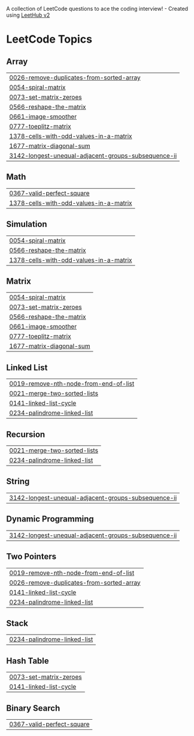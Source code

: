 A collection of LeetCode questions to ace the coding interview! - Created using [LeetHub v2](https://github.com/arunbhardwaj/LeetHub-2.0)
<!---LeetCode Topics Start-->
# LeetCode Topics
## Array
|  |
| ------- |
| [0026-remove-duplicates-from-sorted-array](https://github.com/bonthewad-dattu/Leetcode/tree/master/0026-remove-duplicates-from-sorted-array) |
| [0054-spiral-matrix](https://github.com/bonthewad-dattu/Leetcode/tree/master/0054-spiral-matrix) |
| [0073-set-matrix-zeroes](https://github.com/bonthewad-dattu/Leetcode/tree/master/0073-set-matrix-zeroes) |
| [0566-reshape-the-matrix](https://github.com/bonthewad-dattu/Leetcode/tree/master/0566-reshape-the-matrix) |
| [0661-image-smoother](https://github.com/bonthewad-dattu/Leetcode/tree/master/0661-image-smoother) |
| [0777-toeplitz-matrix](https://github.com/bonthewad-dattu/Leetcode/tree/master/0777-toeplitz-matrix) |
| [1378-cells-with-odd-values-in-a-matrix](https://github.com/bonthewad-dattu/Leetcode/tree/master/1378-cells-with-odd-values-in-a-matrix) |
| [1677-matrix-diagonal-sum](https://github.com/bonthewad-dattu/Leetcode/tree/master/1677-matrix-diagonal-sum) |
| [3142-longest-unequal-adjacent-groups-subsequence-ii](https://github.com/bonthewad-dattu/Leetcode/tree/master/3142-longest-unequal-adjacent-groups-subsequence-ii) |
## Math
|  |
| ------- |
| [0367-valid-perfect-square](https://github.com/bonthewad-dattu/Leetcode/tree/master/0367-valid-perfect-square) |
| [1378-cells-with-odd-values-in-a-matrix](https://github.com/bonthewad-dattu/Leetcode/tree/master/1378-cells-with-odd-values-in-a-matrix) |
## Simulation
|  |
| ------- |
| [0054-spiral-matrix](https://github.com/bonthewad-dattu/Leetcode/tree/master/0054-spiral-matrix) |
| [0566-reshape-the-matrix](https://github.com/bonthewad-dattu/Leetcode/tree/master/0566-reshape-the-matrix) |
| [1378-cells-with-odd-values-in-a-matrix](https://github.com/bonthewad-dattu/Leetcode/tree/master/1378-cells-with-odd-values-in-a-matrix) |
## Matrix
|  |
| ------- |
| [0054-spiral-matrix](https://github.com/bonthewad-dattu/Leetcode/tree/master/0054-spiral-matrix) |
| [0073-set-matrix-zeroes](https://github.com/bonthewad-dattu/Leetcode/tree/master/0073-set-matrix-zeroes) |
| [0566-reshape-the-matrix](https://github.com/bonthewad-dattu/Leetcode/tree/master/0566-reshape-the-matrix) |
| [0661-image-smoother](https://github.com/bonthewad-dattu/Leetcode/tree/master/0661-image-smoother) |
| [0777-toeplitz-matrix](https://github.com/bonthewad-dattu/Leetcode/tree/master/0777-toeplitz-matrix) |
| [1677-matrix-diagonal-sum](https://github.com/bonthewad-dattu/Leetcode/tree/master/1677-matrix-diagonal-sum) |
## Linked List
|  |
| ------- |
| [0019-remove-nth-node-from-end-of-list](https://github.com/bonthewad-dattu/Leetcode/tree/master/0019-remove-nth-node-from-end-of-list) |
| [0021-merge-two-sorted-lists](https://github.com/bonthewad-dattu/Leetcode/tree/master/0021-merge-two-sorted-lists) |
| [0141-linked-list-cycle](https://github.com/bonthewad-dattu/Leetcode/tree/master/0141-linked-list-cycle) |
| [0234-palindrome-linked-list](https://github.com/bonthewad-dattu/Leetcode/tree/master/0234-palindrome-linked-list) |
## Recursion
|  |
| ------- |
| [0021-merge-two-sorted-lists](https://github.com/bonthewad-dattu/Leetcode/tree/master/0021-merge-two-sorted-lists) |
| [0234-palindrome-linked-list](https://github.com/bonthewad-dattu/Leetcode/tree/master/0234-palindrome-linked-list) |
## String
|  |
| ------- |
| [3142-longest-unequal-adjacent-groups-subsequence-ii](https://github.com/bonthewad-dattu/Leetcode/tree/master/3142-longest-unequal-adjacent-groups-subsequence-ii) |
## Dynamic Programming
|  |
| ------- |
| [3142-longest-unequal-adjacent-groups-subsequence-ii](https://github.com/bonthewad-dattu/Leetcode/tree/master/3142-longest-unequal-adjacent-groups-subsequence-ii) |
## Two Pointers
|  |
| ------- |
| [0019-remove-nth-node-from-end-of-list](https://github.com/bonthewad-dattu/Leetcode/tree/master/0019-remove-nth-node-from-end-of-list) |
| [0026-remove-duplicates-from-sorted-array](https://github.com/bonthewad-dattu/Leetcode/tree/master/0026-remove-duplicates-from-sorted-array) |
| [0141-linked-list-cycle](https://github.com/bonthewad-dattu/Leetcode/tree/master/0141-linked-list-cycle) |
| [0234-palindrome-linked-list](https://github.com/bonthewad-dattu/Leetcode/tree/master/0234-palindrome-linked-list) |
## Stack
|  |
| ------- |
| [0234-palindrome-linked-list](https://github.com/bonthewad-dattu/Leetcode/tree/master/0234-palindrome-linked-list) |
## Hash Table
|  |
| ------- |
| [0073-set-matrix-zeroes](https://github.com/bonthewad-dattu/Leetcode/tree/master/0073-set-matrix-zeroes) |
| [0141-linked-list-cycle](https://github.com/bonthewad-dattu/Leetcode/tree/master/0141-linked-list-cycle) |
## Binary Search
|  |
| ------- |
| [0367-valid-perfect-square](https://github.com/bonthewad-dattu/Leetcode/tree/master/0367-valid-perfect-square) |
<!---LeetCode Topics End-->